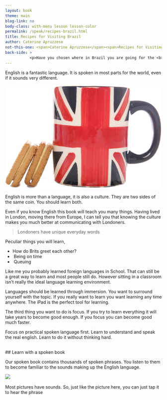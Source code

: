 ```yaml
---
layout: book
theme: main
blog-link: no
body-class: with-menu lesson lesson-color
permalink: /speak/recipes-brazil.html
title: Recipes for Visiting Brazil
author: Caterine Apruzzese
not-this-one: <span>Caterine Apruzzese</span><span>Recipes for Visiting Brazil</span>
back-side: >
           <p>Have you chosen where in Brazil you are going for the <b>World Cup</b>?<br><br>Each of the hosting cities are unique and a very different experience from what you are used to.<br><br>From North to South, you'll experience different landscapes, weather, food, and music. Only one thing remains the same: The passion for football.<br><br>	* Football is more than a sport.<br>* Football unifies a nation.<br>* Watching football people experience moments of joy and excitement.<br><br>And this is what I want you to experience: The best of Brazil.<br><br>I've cooked up this book of language, culture and travel advice to help you as a first time visitor.<br><br>In this Spoken Book, I'll take you on a visit to a Brazilian buffet restaurant, I'll show you the culture of haggling, You'll know 10 things you shouldn't forget to bring, and I'll teach you the essential words for ordering in a restaurant. Without them you'll be ignored.<br><br>To finish off, no matter what city you're visiting, I'll make sure you know how to make the most out of it.	</p>
---
```


English is a fantastic language. It is spoken in most parts for the world, even if it sounds very different.

<img class="right-side" src="/assets/english-cup.jpg" onclick="Resolver('page::player::').setSrc('/assets/copper-likes-cuppa.mp3'); Resolver('page::player::').play();">

English is more than a language, it is also a culture. They are two sides of the same coin. You should learn both.

Even if you know English this book will teach you many things.
Having lived in London, moving there from Europe, I can tell you that knowing the culture makes you much better at communicating with Londoners.

<blockquote>Londoners have unique everyday words</blockquote>

Peculiar things you will learn,

* How do Brits greet each other?​
*  Being on time
* ​ Queuing​  

Like me you probably learned foreign languages in School. That can still be a great way to learn and most people still do. However sitting in a classroom isn’t really the ideal language learning environment.

Languages should be learned through immersion. You want to surround yourself with the topic. 
If you really want to learn you want learning any time anywhere.
The iPad is the perfect tool for learning.


The third thing you want to do is focus. If you try to learn everything it will take years to become good enough. If you focus you can become good much faster.

Focus on practical spoken language first. Learn to understand and speak the real english. 
Learn to do it without thinking hard.


<br class="column">
## Learn with a spoken book

Our spoken book contains thousands of spoken phrases. 
You listen to them to become familiar to the sounds making up the English language.

<img class="right-side" src="/assets/book-glasses.jpg" onclick="Resolver('page::player::').setSrc('/assets/i-dont-eat-nuts.mp3'); Resolver('page::player::').play();">

Most pictures have sounds. So, just like the picture here, you can just tap it to hear the phrase

